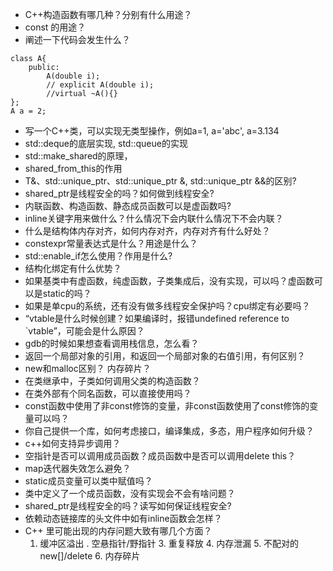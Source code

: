- C++构造函数有哪几种？分别有什么用途？
- const 的用途？
- 阐述一下代码会发生什么？
```
class A{
    public:
        A(double i);  
        // explicit A(double i);  
        //virtual ~A(){}
};
A a = 2;
```
- 写一个C++类，可以实现无类型操作，例如a=1, a='abc', a=3.134
- std::deque的底层实现,  std::queue的实现
- std::make_shared的原理，
- shared_from_this的作用
- T&、std::unique_ptr<T>、std::unique_ptr<T> &, std::unique_ptr<T> &&的区别?
- shared_ptr是线程安全的吗？如何做到线程安全?
- 内联函数、构造函数、静态成员函数可以是虚函数吗?
- inline关键字用来做什么？什么情况下会内联什么情况下不会内联？
- 什么是结构体内存对齐，如何内存对齐，内存对齐有什么好处？
- constexpr常量表达式是什么？用途是什么？
- std::enable_if怎么使用？作用是什么?
- 结构化绑定有什么优势？
- 如果基类中有虚函数，纯虚函数，子类集成后，没有实现，可以吗？虚函数可以是static的吗？
- 如果是单cpu的系统，还有没有做多线程安全保护吗？cpu绑定有必要吗？
- “vtable是什么时候创建？如果编译时，报错undefined reference to `vtable”，可能会是什么原因？
- gdb的时候如果想查看调用栈信息，怎么看？
- 返回一个局部对象的引用，和返回一个局部对象的右值引用，有何区别？
- new和malloc区别？ 内存碎片？
- 在类继承中，子类如何调用父类的构造函数？
- 在类外部有个同名函数，可以直接使用吗？
- const函数中使用了非const修饰的变量，非const函数使用了const修饰的变量可以吗？
- 你自己提供一个库，如何考虑接口，编译集成，多态，用户程序如何升级？
- c++如何支持异步调用？
- 空指针是否可以调用成员函数？成员函数中是否可以调用delete this？
- map迭代器失效怎么避免？
- static成员变量可以类中赋值吗？
- 类中定义了一个成员函数，没有实现会不会有啥问题？
- shared_ptr是线程安全的吗？读写如何保证线程安全?
- 依赖动态链接库的头文件中如有inline函数会怎样？
-  C++ 里可能出现的内存问题大致有哪几个方面？
    1. 缓冲区溢出  . 空悬指针/野指针  3. 重复释放  4. 内存泄漏  5. 不配对的 new[]/delete   6. 内存碎片
